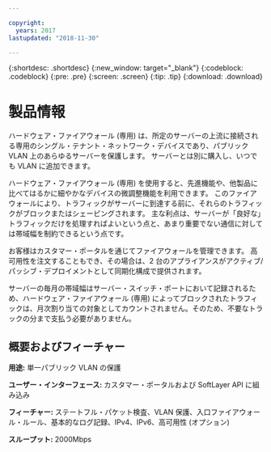 ```yaml
---

copyright:
  years: 2017
lastupdated: "2018-11-30"

---
```


{:shortdesc: .shortdesc}
{:new_window: target="_blank"}
{:codeblock: .codeblock}
{:pre: .pre}
{:screen: .screen}
{:tip: .tip}
{:download: .download}

# 製品情報

ハードウェア・ファイアウォール (専用) は、所定のサーバーの上流に接続される専用のシングル・テナント・ネットワーク・デバイスであり、パブリック VLAN 上のあらゆるサーバーを保護します。 サーバーとは別に購入し、いつでも VLAN に追加できます。   

ハードウェア・ファイアウォール (専用) を使用すると、先進機能や、他製品に比べてはるかに細やかなデバイスの微調整機能を利用できます。 このファイアウォールにより、トラフィックがサーバーに到達する前に、それらのトラフィックがブロックまたはシェーピングされます。 主な利点は、サーバーが「良好な」トラフィックだけを処理すればよいという点と、あまり重要でない通信に対しては帯域幅を制約できるという点です。 

お客様はカスタマー・ポータルを通じてファイアウォールを管理できます。 高可用性を注文することもでき、その場合は、2 台のアプライアンスがアクティブ/パッシブ・デプロイメントとして同期化構成で提供されます。

サーバーの毎月の帯域幅はサーバー・スイッチ・ポートにおいて記録されるため、ハードウェア・ファイアウォール (専用) によってブロックされたトラフィックは、月次割り当ての対象としてカウントされません。そのため、不要なトラックの分まで支払う必要がありません。

## 概要およびフィーチャー

**用途:** 単一パブリック VLAN の保護

**ユーザー・インターフェース:** カスタマー・ポータルおよび SoftLayer API に組み込み

**フィーチャー:** ステートフル・パケット検査、VLAN 保護、入口ファイアウォール・ルール、基本的なログ記録、IPv4、IPv6、高可用性 (オプション)

**スループット:** 2000Mbps
